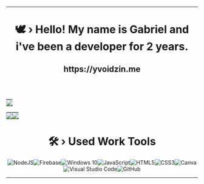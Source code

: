 <div align="center">

------------------------------------------------------------------

 <h1 align="center">🕊️ › Hello! My name is Gabriel and i've been a developer for 2 years.</h1>
   <h2 align="center">https://yvoidzin.me</h2>
 <br><br>
    <table>
      <td style="padding: 0; width=50%">
       <img src="https://discord.c99.nl/widget/theme-4/683728874390945823.png" />
      </td>
 </table>
    <table>
      <td style="padding: 0; width=50%">
       <img src="https://github-readme-stats.vercel.app/api/?username=eoyVoidzin&show_icons=true&bg_color=24273a&text_color=cad3f5&icon_color=c6a0f6&title_color=8bd5ca&count_private=true&hide_border=true&hide_title=true" />
      </td>
      <td style="padding: 0; width=50%">
        <img src="https://github-readme-stats.vercel.app/api/top-langs/?username=eoyVoidzin&show_icons=true&bg_color=24273a&text_color=cad3f5&icon_color=c6a0f6&title_color=8bd5ca&count_private=true&hide_border=true&hide_title=true" />
      </td>
     </tr>
 </table>
  <h1 align="center">🛠️ › Used Work Tools</h1>
  <img alt="NodeJS" src="https://img.shields.io/badge/node.js-%2343853D.svg?style=for-the-badge&logo=node-dot-js&logoColor=white"/><img alt="Firebase" src="https://img.shields.io/badge/firebase-%23039BE5.svg?style=for-the-badge&logo=firebase"/><img alt="Windows 10" src="https://img.shields.io/badge/Windows-0078D6?style=for-the-badge&logo=windows&logoColor=white" /><img alt="JavaScript" src="https://img.shields.io/badge/javascript-%23323330.svg?style=for-the-badge&logo=javascript&logoColor=%23F7DF1E"/><img alt="HTML5" src="https://img.shields.io/badge/html5-%23E34F26.svg?style=for-the-badge&logo=html5&logoColor=white"/><img alt="CSS3" src="https://img.shields.io/badge/css3-%231572B6.svg?style=for-the-badge&logo=css3&logoColor=white"/><img alt="Canva" src="https://img.shields.io/badge/Canva-%2300C4CC.svg?style=for-the-badge&logo=Canva&logoColor=white"/><img alt="Visual Studio Code" src="https://img.shields.io/badge/VisualStudioCode-0078d7.svg?style=for-the-badge&logo=visual-studio-code&logoColor=white"/><img alt="GitHub" src="https://img.shields.io/badge/github-%23121011.svg?style=for-the-badge&logo=github&logoColor=white"/>
  
  ------------------------------------------------------------------
  
</div>
